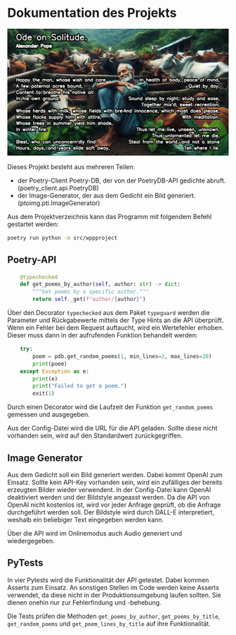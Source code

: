 # Dokumentation des Projekts

![Beispielergebniss](data\poem_2024-02-08-21-01-46.png)

Dieses Projekt besteht aus mehreren Teilen:
- der Poetry-Client Poetry-DB, der von der PoetryDB-API gedichte abruft. (poetry_client.api.PoetryDB)
- der Image-Generator, der aus dem Gedicht ein Bild generiert. (ptoimg.pti.ImageGenerator)

Aus dem Projektverzeichnis kann das Programm mit folgendem Befehl gestartet werden:
``` bash
poetry run python -m src/wppproject
```

## Poetry-API

``` python
    @typechecked
    def get_poems_by_author(self, author: str) -> dict:
        """Get poems by a specific author."""
        return self._get(f"author/{author}")
```

Über den Decorator `typechecked` aus dem Paket `typeguard` werden die Parameter und Rückgabewerte mittels der Type Hints an die API überprüft.
Wenn ein Fehler bei dem Request auftaucht, wird ein Wertefehler erhoben. Dieser muss dann in der aufrufenden Funktion behandelt werden: 
``` python
    try:
        poem = pdb.get_random_poems(1, min_lines=2, max_lines=20)
        print(poem)
    except Exception as e:
        print(e)
        print("Failed to get a poem.")
        exit(1)
```

Durch einen Decorator wird die Laufzeit der Funktion `get_random_poems` gemessen und ausgegeben.

Aus der Config-Datei wird die URL für die API geladen. Sollte diese nicht vorhanden sein, wird auf den Standardwert zurückgegriffen.

## Image Generator

Aus dem Gedicht soll ein Bild generiert werden. Dabei kommt OpenAI zum Einsatz. Sollte kein API-Key vorhanden sein, wird ein zufälliges der bereits erzeugten Bilder wieder verwendent. In der Config-Datei kann OpenAI deaktiviert werden und der Bildstyle angeasst werden. Da die API von OpenAI nicht kostenlos ist, wird vor jeder Anfrage geprüft, ob die Anfrage durchgeführt werden soll. Der Bildstyle wird durch DALL-E interpretiert, weshalb ein beliebiger Text eingegeben werden kann. 

Über die API wird im Onlinemodus auch Audio generiert und wiedergegeben. 

## PyTests 

In vier Pytests wird die Funktionalität der API getestet. Dabei kommen Asserts zum Einsatz. An sonstigen Stellen im Code werden keine Asserts verwendet, da diese nicht in der Produktionsumgebung laufen sollten. Sie dienen onehin nur zur Fehlerfindung und -behebung.

Die Tests prüfen die Methoden `get_poems_by_author`, `get_poems_by_title`, `get_random_poems` und `get_poem_lines_by_title` auf ihre Funktionalität.
